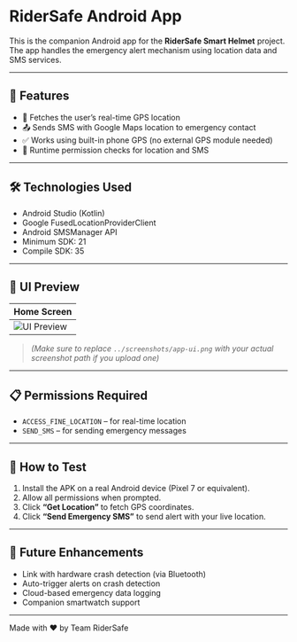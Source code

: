 # RiderSafe Android App

This is the companion Android app for the **RiderSafe Smart Helmet** project. The app handles the emergency alert mechanism using location data and SMS services.

---

## 🚀 Features

- 📍 Fetches the user’s real-time GPS location
- 📤 Sends SMS with Google Maps location to emergency contact
- ✅ Works using built-in phone GPS (no external GPS module needed)
- 🔐 Runtime permission checks for location and SMS

---

## 🛠️ Technologies Used

- Android Studio (Kotlin)
- Google FusedLocationProviderClient
- Android SMSManager API
- Minimum SDK: 21  
- Compile SDK: 35

---

## 📱 UI Preview

| Home Screen |
|-------------|
| ![UI Preview](../screenshots/app-ui.png) |

> _(Make sure to replace `../screenshots/app-ui.png` with your actual screenshot path if you upload one)_

---

## 📋 Permissions Required

- `ACCESS_FINE_LOCATION` – for real-time location
- `SEND_SMS` – for sending emergency messages

---

## 🧪 How to Test

1. Install the APK on a real Android device (Pixel 7 or equivalent).
2. Allow all permissions when prompted.
3. Click **“Get Location”** to fetch GPS coordinates.
4. Click **“Send Emergency SMS”** to send alert with your live location.

---

## 📎 Future Enhancements

- Link with hardware crash detection (via Bluetooth)
- Auto-trigger alerts on crash detection
- Cloud-based emergency data logging
- Companion smartwatch support

---

Made with ❤️ by Team RiderSafe
